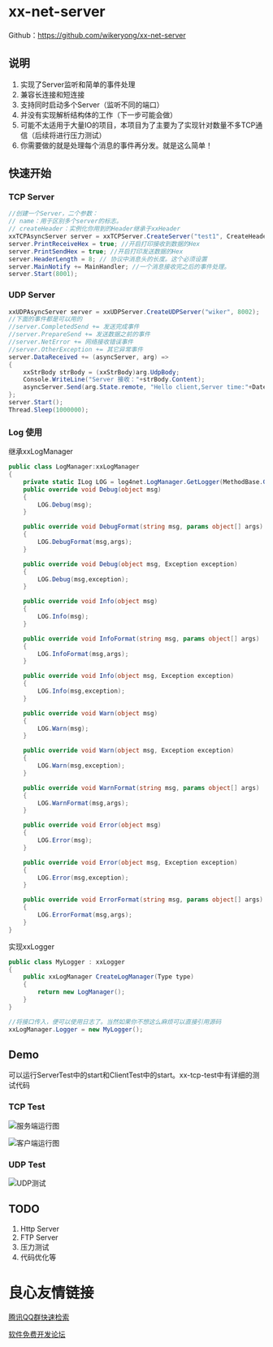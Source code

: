 # xx-net-server
Github：https://github.com/wikeryong/xx-net-server
## 说明


1. 实现了Server监听和简单的事件处理
2. 兼容长连接和短连接
3. 支持同时启动多个Server（监听不同的端口）
4. 并没有实现解析结构体的工作（下一步可能会做）
5. 可能不太适用于大量IO的项目，本项目为了主要为了实现针对数量不多TCP通信（后续将进行压力测试）
6. 你需要做的就是处理每个消息的事件再分发。就是这么简单！

## 快速开始
### TCP Server

``` C#
//创建一个Server，二个参数：
// name：用于区别多个server的标志。
// createHeader：实例化你用到的Header继承于xxHeader
xxTCPAsyncServer server = xxTCPServer.CreateServer("test1", CreateHeader);
server.PrintReceiveHex = true; //开启打印接收到数据的Hex
server.PrintSendHex = true; //开启打印发送数据的Hex
server.HeaderLength = 8; // 协议中消息头的长度。这个必须设置
server.MainNotify += MainHandler; //一个消息接收完之后的事件处理。
server.Start(8001);
```

### UDP Server
``` C#
xxUDPAsyncServer server = xxUDPServer.CreateUDPServer("wiker", 8002);
//下面的事件都是可以用的
//server.CompletedSend += 发送完成事件
//server.PrepareSend += 发送数据之前的事件
//server.NetError += 网络接收错误事件
//server.OtherException += 其它异常事件
server.DataReceived += (asyncServer, arg) =>
{
    xxStrBody strBody = (xxStrBody)arg.UdpBody;
    Console.WriteLine("Server 接收："+strBody.Content);
    asyncServer.Send(arg.State.remote, "Hello client,Server time:"+DateTime.Now);
};
server.Start();
Thread.Sleep(1000000);
```

### Log 使用
继承xxLogManager
``` C#
public class LogManager:xxLogManager
{
    private static ILog LOG = log4net.LogManager.GetLogger(MethodBase.GetCurrentMethod().DeclaringType);
    public override void Debug(object msg)
    {
        LOG.Debug(msg);
    }

    public override void DebugFormat(string msg, params object[] args)
    {
        LOG.DebugFormat(msg,args);
    }

    public override void Debug(object msg, Exception exception)
    {
        LOG.Debug(msg,exception);
    }

    public override void Info(object msg)
    {
        LOG.Info(msg);
    }

    public override void InfoFormat(string msg, params object[] args)
    {
        LOG.InfoFormat(msg,args);
    }

    public override void Info(object msg, Exception exception)
    {
        LOG.Info(msg,exception);
    }

    public override void Warn(object msg)
    {
        LOG.Warn(msg);
    }

    public override void Warn(object msg, Exception exception)
    {
        LOG.Warn(msg,exception);
    }

    public override void WarnFormat(string msg, params object[] args)
    {
        LOG.WarnFormat(msg,args);
    }

    public override void Error(object msg)
    {
        LOG.Error(msg);
    }

    public override void Error(object msg, Exception exception)
    {
        LOG.Error(msg,exception);
    }

    public override void ErrorFormat(string msg, params object[] args)
    {
        LOG.ErrorFormat(msg,args);
    }
}
```

实现xxLogger
``` C#
public class MyLogger : xxLogger
{
    public xxLogManager CreateLogManager(Type type)
    {
        return new LogManager();
    }
}

//将接口传入，便可以使用日志了。当然如果你不想这么麻烦可以直接引用源码
xxLogManager.Logger = new MyLogger();
```

## Demo
可以运行ServerTest中的start和ClientTest中的start。xx-tcp-test中有详细的测试代码
### TCP Test
![服务端运行图](images/tcp-1.png)

![客户端运行图](images/tcp-2.png)

### UDP Test
![UDP测试](images/udp-1.png)
## TODO
1. Http Server
2. FTP Server
3. 压力测试
4. 代码优化等 

 # 良心友情链接

[腾讯QQ群快速检索](http://u.720life.cn/s/8cf73f7c)

[软件免费开发论坛](http://u.720life.cn/s/bbb01dc0)